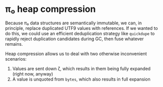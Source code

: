 # π₀ heap compression
Because π₀ data structures are semantically immutable, we can, in principle, replace duplicated UTF9 values with references. If we wanted to do this, we could use an efficient deduplication strategy like `quickdupe` to rapidly reject duplication candidates during GC, then fuse whatever remains.

Heap compression allows us to deal with two otherwise inconvenient scenarios:

1. Values are sent down ζ, which results in them being fully expanded (right now, anyway)
2. A value is unquoted from `bytes`, which also results in full expansion
